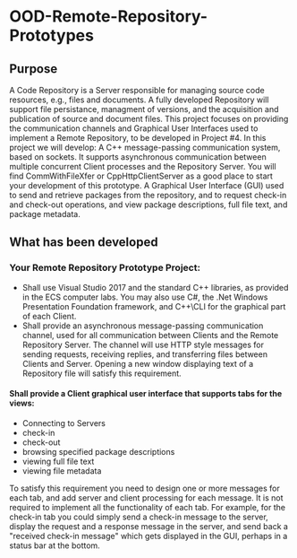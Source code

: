 # OOD-Remote-Repository-Prototypes

## Purpose
A Code Repository is a Server responsible for managing source code resources, e.g., files and documents. A fully developed Repository will support file persistance, managment of versions, and the acquisition and publication of source and document files. This project focuses on providing the communication channels and Graphical User Interfaces used to implement a Remote Repository, to be developed in Project #4.
In this project we will develop:
A C++ message-passing communication system, based on sockets. It supports asynchronous communication between multiple concurrent Client processes and the Repository Server. You will find CommWithFileXfer or CppHttpClientServer as a good place to start your development of this prototype.
A Graphical User Interface (GUI) used to send and retrieve packages from the repository, and to request check-in and check-out operations, and view package descriptions, full file text, and package metadata.

## What has been developed 
### Your Remote Repository Prototype Project:
* Shall use Visual Studio 2017 and the standard C++ libraries, as provided in the ECS computer labs. You may also use C#, the .Net Windows Presentation Foundation framework, and C++\CLI for the graphical part of each Client.
* Shall provide an asynchronous message-passing communication channel, used for all communication between Clients and the Remote Repository Server. The channel will use HTTP style messages for sending requests, receiving replies, and transferring files between Clients and Server. Opening a new window displaying text of a Repository file will satisfy this requirement.
#### Shall provide a Client graphical user interface that supports tabs for the views:
* Connecting to Servers
* check-in
* check-out
* browsing specified package descriptions
* viewing full file text
* viewing file metadata

To satisfy this requirement you need to design one or more messages for each tab, and add server and client processing for each message. It is not required to implement all the functionality of each tab. For example, for the check-in tab you could simply send a check-in message to the server, display the request and a response message in the server, and send back a "received check-in message" which gets displayed in the GUI, perhaps in a status bar at the bottom.
